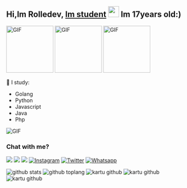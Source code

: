 ## Hi,lm Rolledev, [lm student](https//wa.me/6281284745140) <img src="https://github.com/TheDudeThatCode/TheDudeThatCode/blob/master/Assets/Hi.gif" width= "29px"> lm 17years old:)

<img align="kanan" alt="GIF" height="125px" src="https://i.giphy.com/media/LMt9638dO8dftAjtco/200.webp" />
<img align="kanan" alt="GIF" height="125px" src="https://media3.giphy.com/media/ln7z2eWriiQAllfVcn/200w.webp" />
<img align="kanan" alt="GIF" height="125px" src="https://media.giphy.com/media/0YLMNYmGyMfcqRX1j1/source.gif" />

:page_with_curl: I study:
- Golang 
- Python
- Javascript
- Java
- Php

<img align="center" fit="fill" alt="GIF" src="https://media.giphy.com/media/836HiJc7pgzy8iNXCn/giphy.gif" />

### Chat with me?
[<img src="https://img.shields.io/badge/Telegram-%40rolledays-blue">](https://t.me/aditia)
[<img src="https://img.shields.io/badge/LINE-rolledev.ong-brightgreen">](https://line.me/ti/p/~misseu.ong)
[<img src="https://img.shields.io/badge/Email-erickmustofabussines%40gmail.com-orange">](mailto:cwhite38@student.mtsac.edu)
<a href="https://www.instagram.com/aditiamustofa" target="_blank"><img src="https://img.shields.io/badge/Instagram-%23E4405F.svg?&style =flat-square&logo=instagram&logoColor=white" alt="Instagram"></a>
<a href="https://twitter.com/_aditia_" target="_blank"><img src="https://img.shields.io/badge/Twitter-%231877F2.svg?&style=flat-square&logo =Twitter&logoColor=white" alt="Twitter"></a>
<a href="https://wa.me/6281284745140" target="_blank"><img src="https://img.shields.io/badge/Whatsapp-%808080.svg?&style=flat-square&logo =Whatsapp&logoColor=white" alt="Whatsapp"></a>

![github stats](https://github-readme-stats.vercel.app/api?username=rolledays&show_icons=true&theme=dark)
![github toplang](https://github-readme-stats.vercel.app/api/top-langs/?username=rolledays&layout=compact&theme=dark)
![kartu github](https://github-readme-stats.vercel.app/api/pin/?username=rolledays&repo=rollebot-openwa&theme=dark)
![kartu github](https://github-readme-stats.vercel.app/api/pin/?username=rolledays&repo=rolle-bot-baileys&theme=dark)
![kartu github](https://github-readme-stats.vercel.app/api/pin/?username=Terror-Machine&repo=Archimed&theme=dark)
